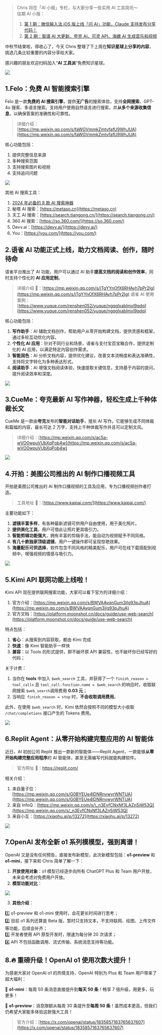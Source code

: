 > Chris 将在「AI 小报」专栏，与大家分享一些实用 AI 工具简讯～  
> 往期 AI 小报：
>
> 1. [第 1 期：微信输入法 iOS 版上线「问 AI」功能，Claude 支持发布分享代码！](https://mp.weixin.qq.com/s/80UE3wbrpdxGyDtncMiwog)
> 2. [第 2 期：智谱 AI 大更新、夸克 AI、可灵 API、海螺 AI 生成音乐和视频](https://mp.weixin.qq.com/s/XmeufHSC2-uxO9ByetMXCw)

中秋节结束啦，得收心了，今天 Chris 整理了下上周在**知识星球上分享的内容**，挑选几条比较重要的内容分享给大家。

感兴趣的朋友欢迎扫码加入“**AI 工具派**”免费知识星球。

![](https://cdn.nlark.com/yuque/0/2024/png/186051/1725188182090-327c1c47-9220-4209-b3af-7638cf2d2be1.png)

## 1.Felo：免费 AI 智能搜索引擎

Felo 是一款**免费的 AI 搜索引擎**，提供**无广告**的搜索体验，支持**全网搜索**、GPT-4o 搜索、多语言搜索。支持用户使用自然语言进行搜索，并**从多个来源收集信息**，以确保答案的准确性和可靠性。

> 详细介绍：[https://mp.weixin.qq.com/s/faWGVmmkZmtvfafU9WhJUA](https://mp.weixin.qq.com/s/faWGVmmkZmtvfafU9WhJUA)

核心功能包括：

1. 提供完整信息来源
2. 多种搜索范围
3. 支持搜索图片和视频
4. 支持追问问题

![](https://cdn.nlark.com/yuque/0/2024/png/186051/1726652001192-aca0a26a-1be4-463b-8316-66eb826f2b50.png)

其他 AI 搜索工具：

1. [2024 年必备的 8 款 AI 搜索神器](https://mp.weixin.qq.com/s/CfbDzTFA2JnfCuFbhO-1Ug)
2. 秘塔 AI 搜索：[https://metaso.cn](https://metaso.cn)
3. 天工 AI 搜索：[https://search.tiangong.cn/](https://search.tiangong.cn/)
4. 360 AI 搜索：[https://so.360.com/](https://so.360.com/)
5. Devv.ai：[https://devv.ai/](https://devv.ai/)
6. You：[https://you.com/](https://you.com/)

## 2.语雀 AI 功能正式上线，助力文档阅读、创作，随时待命

语雀平台推出了 AI 功能，用户可以通过 AI 助手**提高文档的阅读和创作效率**，同时支持个性化的 **AI 应用定制**。

> 详细介绍 🔗：[https://mp.weixin.qq.com/s/jTgYYnOfX6RHAyh7pPr2Ig](https://mp.weixin.qq.com/s/jTgYYnOfX6RHAyh7pPr2Ig)
> 语雀 AI 使用案例：[https://www.yuque.com/renshen052/yuque/ngqglxablmxl9qdq](https://www.yuque.com/renshen052/yuque/ngqglxablmxl9qdq)

核心功能包括：

1. **写作助手**：AI 辅助文档创作，帮助用户从零开始构建文档，提供灵感和框架，通过多轮互动优化内容。
2. **个性化 AI 应用**：针对不同行业和场景，语雀与支付宝百宝箱合作，提供定制化的 AI 应用，以满足特定内容创作需求。
3. **智能润色**：AI 分析文档内容，提供优化建议，改善文本流畅度和表达准确性，支持将文字转化为多种表达形式。
4. **阅读助手**：AI 增强文档阅读体验，快速提取关键信息，支持基于内容的提问，提升阅读效率和深度。

![](https://cdn.nlark.com/yuque/0/2024/png/186051/1726652186323-7023d33c-ab5f-457e-9490-8c7b116c2411.png)

## 3.CueMe：夸克最新 AI 写作神器，轻松生成上千种体裁长文

CueMe 是一款由**夸克**发布的**智能对话助手**，擅长 AI 写作。它能够生成不同体裁和篇幅的内容，最长可达 2 万字，支持上千种体裁写作并且可以定制文风。

> 详细介绍：[https://mp.weixin.qq.com/s/acSa-wVO0wpuVUbXqPob4w](https://mp.weixin.qq.com/s/acSa-wVO0wpuVUbXqPob4w)

![](https://cdn.nlark.com/yuque/0/2024/png/186051/1726652311301-c4e41fb6-39ae-4c3f-a88a-936b796b5b38.png)

## 4.开拍：美图公司推出的 AI 制作口播视频工具

开拍是美图公司推出的 AI 制作口播视频的工具及应用，专为口播视频创作者打造。

> 工具地址 🔗：[https://www.kaipai.com/](https://www.kaipai.com/)

主要功能如下：

1. **滤镜丰富多样**，有各种最新滤镜可供用户自由使用，用于美化照片。
2. **提供美化工具**，用户可借此让照片更具吸引力。
3. **智能剪辑功能强大**，拥有丰富的剪辑手法，能自动为视频赋予不同风格。
4. **有几十款独家顶级滤镜**，用户一键操作即可呈现惊艳效果。
5. **海量配乐可供选择**，软件包含不同风格的精美配乐，用户可在线下载搭配到视频中，增强视频的情感与吸引力。

![](https://cdn.nlark.com/yuque/0/2024/png/186051/1726651667015-97d2a488-5d3f-4ad3-b8d8-8f0c51556a2f.png)

## 5.Kimi API 联网功能上线啦！

Kimi API 现在提供联网搜索功能，大家可以看下官方的详细介绍：

1. 官方介绍：[https://mp.weixin.qq.com/s/BWVAAvqnGum3iIg93pJhuA](https://mp.weixin.qq.com/s/BWVAAvqnGum3iIg93pJhuA)
2. 官方文档：[https://platform.moonshot.cn/docs/guide/use-web-search](https://platform.moonshot.cn/docs/guide/use-web-search)

特点包括：

1. **省心**：从搜索到内容获取，都由 Kimi 完成
2. **快速**：像 Kimi 智能助手一样快
3. **兼容**：以 Tools 的形式提供，即不破坏原 API 兼容性，也不破坏你已经写好的代码；

关于计费：

1. 当你在 **tools** 中加入 `$web_search` 工具，并获得了一个 `finish_reason = tool_calls` 且 `tool_call.function.name = $web_search` 的响应时，收取联网搜索 `$web_search`调用费用 **0.03 元**；
2. 当响应` finish_reason = stop` 时，**不会收取调用费用**。

此外，在使用 `$web_search` 时，Kimi 依然会按照不同的模型大小收取 `/chat/completions` 接口产生的 Tokens 费用。

![](https://cdn.nlark.com/yuque/0/2024/png/186051/1726651895055-2d7f6f66-f447-4a1f-a378-77c152e9c91b.png)

## 6.Replit Agent：从零开始构建完整应用的 AI 智能体

近日，AI 初创公司 Replit 推出一款新的智能体——Replit Agent，一款能够**从零开始构建完整应用程序**的 AI 智能体，甚至无需编写代码就能构建软件。

> 官方网址 🔗：https://replit.com/

相关介绍：

1. 来自量子位：[https://mp.weixin.qq.com/s/G0BYEUe4lDNRnywyrWNTUA](https://mp.weixin.qq.com/s/G0BYEUe4lDNRnywyrWNTUA)
2. 来自 InfoQ：[https://mp.weixin.qq.com/s/\_n3EyfCNxNf3LAZn5iW53Q](https://mp.weixin.qq.com/s/_n3EyfCNxNf3LAZn5iW53Q)
3. 来自小互：[https://xiaohu.ai/p/13272](https://xiaohu.ai/p/13272)

![](https://cdn.nlark.com/yuque/0/2024/png/186051/1726651731795-6dbbb02d-0524-4c64-a23c-986599ed427a.png)

## 7.OpenAI 发布全新 o1 系列模模型，强到离谱！

OpenAI 又是没有任何预告，直接发布新模型，此次新模型包括：**o1-preview** 和 **o1-mini**，接下来和 Chris 简单了解一下：

1. **开放使用对象**：o1 模型已经逐步向所有 ChatGPT Plus 和 Team 用户开放，未来会考虑对免费用户开放。
2. **模型功能对比**：

![](https://cdn.nlark.com/yuque/0/2024/png/186051/1726652050859-fff8c591-b6a8-4536-833d-a29a647641db.png)

3. **其他介绍**：

1️⃣ o1-preview 和 o1-mini 使用时，会花更长时间进行思考；  
2️⃣ 目前 o1 系列还算是 Beta 版，暂时只支持文本，不支持联网、绘图、上传文件等功能，后续会补齐；  
3️⃣ 开发者使用 API 原型开发时，限速为每分钟 20 次请求；  
4️⃣ API 不包括函数调用、流式传输、系统消息支持等功能。

## 8.🔥 重磅升级！OpenAI o1 使用次数大提升！

为感谢大家对 OpenAI o1 的热情支持，OpenAI 特别为 Plus 和 Team 用户带来了超大福利：

🚀 **o1-mini**：每周 50 条消息直接提升到**每天 50 条**！畅享 7 倍升级，用更多，玩更多！

🚀 **o1-preview**：消息限额从每周 30 条提升至**每周 50 条**！虽然成本更高，但我们仍希望大家能多体验这款强大工具！

> 官方介绍：[https://x.com/openai/status/1835857163765637607](https://x.com/openai/status/1835857163765637607)

